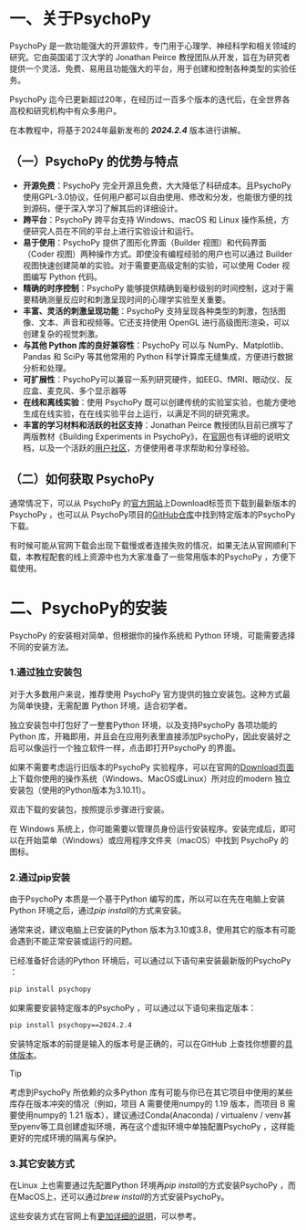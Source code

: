 # 一、关于PsychoPy
PsychoPy 是一款功能强大的开源软件，专门用于心理学、神经科学和相关领域的研究。它由英国诺丁汉大学的 Jonathan Peirce 教授团队从开发，旨在为研究者提供一个灵活、免费、易用且功能强大的平台，用于创建和控制各种类型的实验任务。

PsychoPy 迄今已更新超过20年，在经历过一百多个版本的迭代后，在全世界各高校和研究机构中有众多用户。

在本教程中，将基于2024年最新发布的 ***2024.2.4*** 版本进行讲解。

## （一）PsychoPy 的优势与特点

- **开源免费**：PsychoPy 完全开源且免费，大大降低了科研成本。且PsychoPy 使用GPL-3.0协议，任何用户都可以自由使用、修改和分发，也能很方便的找到源码，便于深入学习了解其后的详细设计。
- **跨平台**：PsychoPy 跨平台支持 Windows、macOS 和 Linux 操作系统，方便研究人员在不同的平台上进行实验设计和运行。
- **易于使用**：PsychoPy 提供了图形化界面（Builder 视图）和代码界面（Coder 视图）两种操作方式。即使没有编程经验的用户也可以通过 Builder 视图快速创建简单的实验。对于需要更高级定制的实验，可以使用 Coder 视图编写 Python 代码。
- **精确的时序控制**：PsychoPy 能够提供精确到毫秒级别的时间控制，这对于需要精确测量反应时和刺激呈现时间的心理学实验至关重要。
- **丰富、灵活的刺激呈现功能**：PsychoPy 支持呈现各种类型的刺激，包括图像、文本、声音和视频等。它还支持使用 OpenGL 进行高级图形渲染，可以创建复杂的视觉刺激。
- **与其他 Python 库的良好兼容性**：PsychoPy 可以与 NumPy、Matplotlib、Pandas 和 SciPy 等其他常用的 Python 科学计算库无缝集成，方便进行数据分析和处理。
- **可扩展性**：PsychoPy可以兼容一系列研究硬件，如EEG、fMRI、眼动仪、反应盒、麦克风、多个显示器等
- **在线和离线实验**：使用 PsychoPy 既可以创建传统的实验室实验，也能方便地生成在线实验，在在线实验平台上运行，以满足不同的研究需求。
- **丰富的学习材料和活跃的社区支持**：Jonathan Peirce 教授团队目前已撰写了两版教材《Building Experiments in PsychoPy》，在[官网](https://www.psychopy.org/PsychoPyManual.pdf)也有详细的说明文档，以及一个活跃的[用户社区](https://discourse.psychopy.org/)，方便使用者寻求帮助和分享经验。

## （二）如何获取 PsychoPy
通常情况下，可以从 PsychoPy 的[官方网站](https://psychopy.org/)上Download标签页下载到最新版本的 PsychoPy ，也可以从 PsychoPy项目的[GitHub仓库](https://github.com/psychopy/psychopy/releases)中找到特定版本的PsychoPy 下载。

有时候可能从官网下载会出现下载慢或者连接失败的情况，如果无法从官网顺利下载，本教程配套的线上资源中也为大家准备了一些常用版本的PsychoPy ，方便下载使用。

# 二、PsychoPy的安装

PsychoPy 的安装相对简单，但根据你的操作系统和 Python 环境，可能需要选择不同的安装方法。

###  1.通过独立安装包
对于大多数用户来说，推荐使用 PsychoPy 官方提供的独立安装包。这种方式最为简单快捷，无需配置 Python 环境，适合初学者。

独立安装包中打包好了一整套Python 环境，以及支持PsychoPy 各项功能的Python 库，开箱即用，并且会在应用列表里直接添加PsychoPy，因此安装好之后可以像运行一个独立软件一样，点击即打开PsychoPy 的界面。

如果不需要考虑运行旧版本的PsychoPy 实验程序，可以在官网的[Download页面](https://www.psychopy.org/download.html)上下载你使用的操作系统（Windows、MacOS或Linux）所对应的modern 独立安装包（使用的Python版本为3.10.11）。

双击下载的安装包，按照提示步骤进行安装。

在 Windows 系统上，你可能需要以管理员身份运行安装程序。安装完成后，即可以在开始菜单（Windows）或应用程序文件夹（macOS）中找到 PsychoPy 的图标。

###  2.通过pip安装
由于PsychoPy 本质是一个基于Python 编写的库，所以可以在先在电脑上安装Python 环境之后，通过*pip install*的方式来安装。

通常来说，建议电脑上已安装的Python 版本为3.10或3.8，使用其它的版本有可能会遇到不能正常安装或运行的问题。

已经准备好合适的Python 环境后，可以通过以下语句来安装最新版的PsychoPy ：

```bash
pip install psychopy
```

如果需要安装特定版本的PsychoPy ，可以通过以下语句来指定版本：

```bash
pip install psychopy==2024.2.4
```

安装特定版本的前提是输入的版本号是正确的，可以在GitHub 上查找你想要的[具体版本](https://github.com/psychopy/psychopy/releases)。
	
> [!TIP]
> 考虑到PsychoPy 所依赖的众多Python 库有可能与你已在其它项目中使用的某些库存在版本冲突的情况（例如，项目 A 需要使用numpy的 1.19 版本，而项目 B 需要使用numpy的 1.21 版本），建议通过Conda(Anaconda) / virtualenv / venv甚至pyenv等工具创建虚拟环境，再在这个虚拟环境中单独配置PsychoPy ，这样能更好的完成环境的隔离与保护。

###  3.其它安装方式
在Linux 上也需要通过先配置Python 环境再*pip install*的方式安装PsychoPy ，而在MacOS上，还可以通过*brew install*的方式安装PsychoPy。

这些安装方式在官网上有[更加详细的说明](https://www.psychopy.org/download.html)，可以参考。

<!-- ##{"timestamp":1490764800}## -->